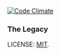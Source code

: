 [![Code Climate](https://codeclimate.com/github/AgtLucas/the-legacy/badges/gpa.svg)](https://codeclimate.com/github/AgtLucas/the-legacy)

### The Legacy

LICENSE: [MIT](http://mit.lucas.ninja/).
